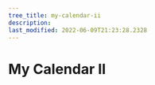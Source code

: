```yaml
---
tree_title: my-calendar-ii
description: 
last_modified: 2022-06-09T21:23:28.2328
---
```


# My Calendar II
